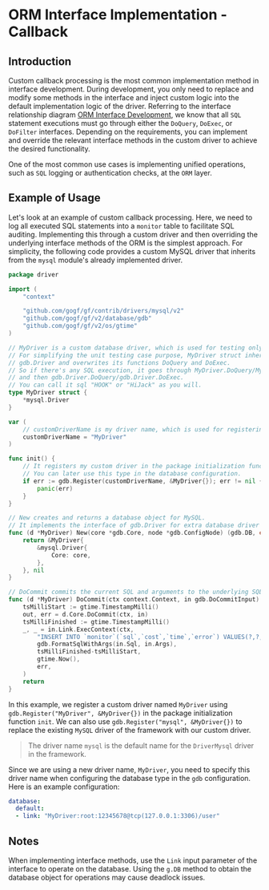 # ORM Interface Implementation - Callback

## Introduction

Custom callback processing is the most common implementation method in interface development. During development, you only need to replace and modify some methods in the interface and inject custom logic into the default implementation logic of the driver. Referring to the interface relationship diagram [ORM Interface Development](/docs/core-component/orm/interface-implement/#orm-relations), we know that all `SQL` statement executions must go through either the `DoQuery`, `DoExec`, or `DoFilter` interfaces. Depending on the requirements, you can implement and override the relevant interface methods in the custom driver to achieve the desired functionality.

One of the most common use cases is implementing unified operations, such as `SQL` logging or authentication checks, at the `ORM` layer.

## Example of Usage

Let's look at an example of custom callback processing. Here, we need to log all executed SQL statements into a `monitor` table to facilitate SQL auditing. Implementing this through a custom driver and then overriding the underlying interface methods of the ORM is the simplest approach. For simplicity, the following code provides a custom MySQL driver that inherits from the `mysql` module's already implemented driver.

```go
package driver

import (
    "context"

    "github.com/gogf/gf/contrib/drivers/mysql/v2"
    "github.com/gogf/gf/v2/database/gdb"
    "github.com/gogf/gf/v2/os/gtime"
)

// MyDriver is a custom database driver, which is used for testing only.
// For simplifying the unit testing case purpose, MyDriver struct inherits the mysql driver
// gdb.Driver and overwrites its functions DoQuery and DoExec.
// So if there's any SQL execution, it goes through MyDriver.DoQuery/MyDriver.DoExec firstly
// and then gdb.Driver.DoQuery/gdb.Driver.DoExec.
// You can call it sql "HOOK" or "HiJack" as you will.
type MyDriver struct {
    *mysql.Driver
}

var (
    // customDriverName is my driver name, which is used for registering.
    customDriverName = "MyDriver"
)

func init() {
    // It registers my custom driver in the package initialization function "init".
    // You can later use this type in the database configuration.
    if err := gdb.Register(customDriverName, &MyDriver{}); err != nil {
        panic(err)
    }
}

// New creates and returns a database object for MySQL.
// It implements the interface of gdb.Driver for extra database driver installation.
func (d *MyDriver) New(core *gdb.Core, node *gdb.ConfigNode) (gdb.DB, error) {
    return &MyDriver{
        &mysql.Driver{
            Core: core,
        },
    }, nil
}

// DoCommit commits the current SQL and arguments to the underlying SQL driver.
func (d *MyDriver) DoCommit(ctx context.Context, in gdb.DoCommitInput) (out gdb.DoCommitOutput, err error) {
    tsMilliStart := gtime.TimestampMilli()
    out, err = d.Core.DoCommit(ctx, in)
    tsMilliFinished := gtime.TimestampMilli()
    _, _ = in.Link.ExecContext(ctx,
        "INSERT INTO `monitor`(`sql`,`cost`,`time`,`error`) VALUES(?,?,?,?)",
        gdb.FormatSqlWithArgs(in.Sql, in.Args),
        tsMilliFinished-tsMilliStart,
        gtime.Now(),
        err,
    )
    return
}
```

In this example, we register a custom driver named `MyDriver` using `gdb.Register("MyDriver", &MyDriver{})` in the package initialization function `init`. We can also use `gdb.Register("mysql", &MyDriver{})` to replace the existing `MySQL` driver of the framework with our custom driver.

> The driver name `mysql` is the default name for the `DriverMysql` driver in the framework.

Since we are using a new driver name, `MyDriver`, you need to specify this driver name when configuring the database type in the `gdb` configuration. Here is an example configuration:

```yaml
database:
  default:
  - link: "MyDriver:root:12345678@tcp(127.0.0.1:3306)/user"
```

## Notes

When implementing interface methods, use the `Link` input parameter of the interface to operate on the database. Using the `g.DB` method to obtain the database object for operations may cause deadlock issues.
